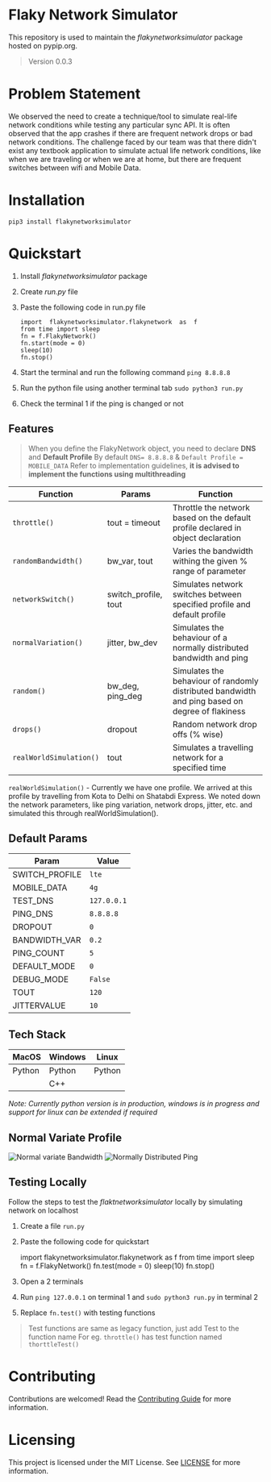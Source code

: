 # Flaky Network Simulator

This repository is used to maintain the *flakynetworksimulator* package hosted on pypip.org.
> Version 0.0.3

# Problem Statement


We observed the need to create a technique/tool to simulate real-life network conditions while testing any particular sync API. It is often observed that the app crashes if there are frequent network drops or bad network conditions. The challenge faced by our team was that there didn't exist any textbook application to simulate actual life network conditions, like when we are traveling or when we are at home, but there are frequent switches between wifi and Mobile Data. 


# Installation

    pip3 install flakynetworksimulator

  

# Quickstart

 1. Install *flakynetworksimulator* package
 2. Create *run.py* file
 3. Paste the following code in run.py file

	    import  flakynetworksimulator.flakynetwork  as  f
	    from time import sleep
	   	fn = f.FlakyNetwork()
	   	fn.start(mode = 0)
	   	sleep(10)
	   	fn.stop()
4. Start the terminal and run the following command `ping 8.8.8.8`
5. Run the python file using another terminal tab  `sudo python3 run.py`
6. Check the terminal 1 if the ping is changed or not



## Features

> When you define the FlakyNetwork object, you need to declare **DNS** and **Default Profile**
> By default `DNS= 8.8.8.8` & `Default Profile = MOBILE_DATA`
> Refer to implementation guidelines, **it is advised to implement the functions using multithreading**

|Function|  Params| Function |
|--|--|--|
| `throttle()` |tout = timeout | Throttle the network based on the default profile declared in object declaration
| `randomBandwidth()` | bw_var, tout | Varies the bandwidth withing the given % range of parameter 
| `networkSwitch()` | switch_profile, tout | Simulates network switches between specified profile and default profile |
| `normalVariation()` | jitter, bw_dev | Simulates the behaviour of a normally distributed bandwidth and ping
| `random()` | bw_deg, ping_deg | Simulates the behaviour of randomly distributed bandwidth and ping based on degree of flakiness
| `drops()` | dropout | Random network drop offs (% wise)
| `realWorldSimulation()` | tout | Simulates a travelling network for a specified time

`realWorldSimulation()` - Currently we have one profile. We arrived at this profile by travelling from Kota to Delhi on Shatabdi Express. We noted down the network parameters, like ping variation, network drops, jitter, etc. and simulated this through realWorldSimulation().

## Default Params

|Param| Value  |
|--|--|
|SWITCH_PROFILE| `lte`
|MOBILE_DATA |`4g`
|TEST_DNS |`127.0.0.1`
|PING_DNS |`8.8.8.8`
|DROPOUT  |`0`
|BANDWIDTH_VAR |`0.2`
|PING_COUNT|`5`
|DEFAULT_MODE| `0`
|DEBUG_MODE | `False`
|TOUT | `120`
|JITTERVALUE | `10`
## Tech Stack

| MacOS | Windows | Linux
|--|--|--|
|Python | Python | Python
||C++| 

*Note: Currently python version is in production, windows is in progress and support for linux can be extended if required*

## Normal Variate Profile
![Normal variate Bandwidth](imglink.here)
![Normally Distributed Ping](imglink.here)

## Testing Locally
Follow the steps to test the *flaktnetworksimulator* locally by simulating network on localhost

 1. Create a file `run.py`
 2. Paste the following code for quickstart

    import  flakynetworksimulator.flakynetwork  as  f
    from time import sleep
    fn = f.FlakyNetwork()
    fn.test(mode = 0)
    sleep(10)
    fn.stop()
    

 3. Open a 2 terminals
 4. Run `ping 127.0.0.1` on terminal 1 and `sudo python3 run.py` in terminal 2
 5. Replace `fn.test()` with testing functions
 > Test functions are same as legacy function, just add Test to the function name 
 > For eg. `throttle()` has test function named `thorttleTest()`

# Contributing

Contributions are welcomed! Read the [Contributing Guide](https://git.corp.adobe.com/ACPLocal/flaky-network/blob/main/CONTRIBUTING.md) for more information.

# Licensing

This project is licensed under the MIT License. See [LICENSE](https://git.corp.adobe.com/ACPLocal/flaky-network/blob/main/LICENSE) for more information.
